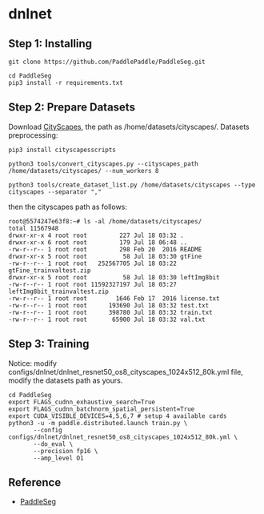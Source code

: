 # dnlnet


## Step 1: Installing
```
git clone https://github.com/PaddlePaddle/PaddleSeg.git
```

```
cd PaddleSeg
pip3 install -r requirements.txt
```

## Step 2: Prepare Datasets
Download [CityScapes](https://www.cityscapes-dataset.com/), the path as /home/datasets/cityscapes/.
Datasets preprocessing:
```
pip3 install cityscapesscripts

python3 tools/convert_cityscapes.py --cityscapes_path /home/datasets/cityscapes/ --num_workers 8

python3 tools/create_dataset_list.py /home/datasets/cityscapes --type cityscapes --separator ","
```

then the cityscapes path as follows:
```
root@5574247e63f8:~# ls -al /home/datasets/cityscapes/
total 11567948
drwxr-xr-x 4 root root         227 Jul 18 03:32 .
drwxr-xr-x 6 root root         179 Jul 18 06:48 ..
-rw-r--r-- 1 root root         298 Feb 20  2016 README
drwxr-xr-x 5 root root          58 Jul 18 03:30 gtFine
-rw-r--r-- 1 root root   252567705 Jul 18 03:22 gtFine_trainvaltest.zip
drwxr-xr-x 5 root root          58 Jul 18 03:30 leftImg8bit
-rw-r--r-- 1 root root 11592327197 Jul 18 03:27 leftImg8bit_trainvaltest.zip
-rw-r--r-- 1 root root        1646 Feb 17  2016 license.txt
-rw-r--r-- 1 root root      193690 Jul 18 03:32 test.txt
-rw-r--r-- 1 root root      398780 Jul 18 03:32 train.txt
-rw-r--r-- 1 root root       65900 Jul 18 03:32 val.txt
```

## Step 3: Training
Notice: modify configs/dnlnet/dnlnet_resnet50_os8_cityscapes_1024x512_80k.yml file, modify the datasets path as yours.
```
cd PaddleSeg
export FLAGS_cudnn_exhaustive_search=True
export FLAGS_cudnn_batchnorm_spatial_persistent=True
export CUDA_VISIBLE_DEVICES=4,5,6,7 # setup 4 available cards
python3 -u -m paddle.distributed.launch train.py \
       --config configs/dnlnet/dnlnet_resnet50_os8_cityscapes_1024x512_80k.yml \
       --do_eval \
       --precision fp16 \
       --amp_level O1
```

## Reference
- [PaddleSeg](https://github.com/PaddlePaddle/PaddleSeg)
